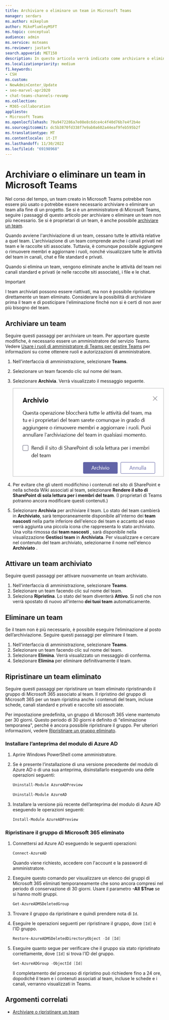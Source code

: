 ```yaml
---
title: Archiviare o eliminare un team in Microsoft Teams
manager: serdars
ms.author: mikeplum
author: MikePlumleyMSFT
ms.topic: conceptual
audience: admin
ms.service: msteams
ms.reviewer: jastark
search.appverid: MET150
description: In questo articolo verrà indicato come archiviare o eliminare definitivamente un team in Microsoft Teams.
ms.localizationpriority: medium
f1.keywords:
- CSH
ms.custom:
- NewAdminCenter_Update
- seo-marvel-apr2020
- chat-teams-channels-revamp
ms.collection:
- M365-collaboration
appliesto:
- Microsoft Teams
ms.openlocfilehash: 79a9472286a7e08e8c6dce4c4f40d76b7e4f2b4e
ms.sourcegitcommit: dc5b3870fd338f7e9ab0a602a44eaf9feb595b2f
ms.translationtype: MT
ms.contentlocale: it-IT
ms.lasthandoff: 11/30/2022
ms.locfileid: "69198968"
---
```

# <a name="archive-or-delete-a-team-in-microsoft-teams"></a>Archiviare o eliminare un team in Microsoft Teams

Nel corso del tempo, un team creato in Microsoft Teams potrebbe non essere più usato o potrebbe essere necessario archiviare o eliminare un team alla fine di un progetto. Se si è un amministratore di Microsoft Teams, seguire i passaggi di questo articolo per archiviare o eliminare un team non più necessario. Se si è proprietari di un team, è anche possibile [archiviare un team](https://support.microsoft.com/office/dc161cfd-b328-440f-974b-5da5bd98b5a7).

Quando avviene l'archiviazione di un team, cessano tutte le attività relative a quel team. L'archiviazione di un team comprende anche i canali privati nel team e le raccolte siti associate.  Tuttavia, è comunque possibile aggiungere o rimuovere membri e aggiornare i ruoli, nonché visualizzare tutte le attività del team in canali, chat e file standard e privati.

Quando si elimina un team, vengono eliminate anche le attività del team nei canali standard e privati (e nelle raccolte siti associate), i file e le chat.

> [!IMPORTANT]
> I team archiviati possono essere riattivati, ma non è possibile ripristinare direttamente un team eliminato. Considerare la possibilità di archiviare prima il team e di posticipare l'eliminazione finché non si è certi di non aver più bisogno del team.

## <a name="archive-a-team"></a>Archiviare un team

Seguire questi passaggi per archiviare un team. Per apportare queste modifiche, è necessario essere un amministratore del servizio Teams. Vedere [Usare i ruoli di amministratore di Teams per gestire Teams](./using-admin-roles.md) per informazioni su come ottenere ruoli e autorizzazioni di amministratore.

1. Nell'interfaccia di amministrazione, selezionare **Teams**.
2. Selezionare un team facendo clic sul nome del team.
3. Selezionare **Archivia**. Verrà visualizzato il messaggio seguente.

    ![Screenshot del messaggio di archiviazione di Teams.](media/teams-archive-message.png)

4. Per evitare che gli utenti modifichino i contenuti nel sito di SharePoint e nella scheda Wiki associati al team, selezionare **Rendere il sito di SharePoint di sola lettura per i membri del team**. (I proprietari di Teams potranno ancora modificare questi contenuti.)
5. Selezionare **Archivia** per archiviare il team. Lo stato del team cambierà in **Archiviato**, sarà temporaneamente disponibile all'interno dei **team nascosti** nella parte inferiore dell'elenco dei team e accanto ad esso verrà aggiunta una piccola icona che rappresenta lo stato archiviato. Una volta rimossa dai **team nascosti** , sarà disponibile nella visualizzazione **Gestisci team** in **Archiviata**. Per visualizzare e cercare nel contenuto del team archiviato, selezionarne il nome nell'elenco **Archiviato** .

## <a name="make-an-archived-team-active"></a>Attivare un team archiviato

Seguire questi passaggi per attivare nuovamente un team archiviato.

1. Nell'interfaccia di amministrazione, selezionare **Teams**.
2. Selezionare un team facendo clic sul nome del team.
3. Seleziona **Ripristina**. Lo stato del team diventerà **Attivo**. Si noti che non verrà spostato di nuovo all'interno **dei tuoi team** automaticamente.

## <a name="delete-a-team"></a>Eliminare un team

Se il team non è più necessario, è possibile eseguire l’eliminazione al posto dell’archiviazione. Seguire questi passaggi per eliminare il team.

1. Nell'interfaccia di amministrazione, selezionare **Teams**.
2. Selezionare un team facendo clic sul nome del team.
3. Selezionare **Elimina**. Verrà visualizzato un messaggio di conferma.
4. Selezionare **Elimina** per eliminare definitivamente il team.

## <a name="restore-a-deleted-team"></a>Ripristinare un team eliminato

Seguire questi passaggi per ripristinare un team eliminato ripristinando il gruppo di Microsoft 365 associato al team. Il ripristino del gruppo di Microsoft 365 per un team ripristina anche i contenuti del team, incluse schede, canali standard e privati e raccolte siti associate.

Per impostazione predefinita, un gruppo di Microsoft 365 viene mantenuto per 30 giorni. Questo periodo di 30 giorni è definito di "eliminazione temporanea", perché è ancora possibile ripristinare il gruppo. Per ulteriori informazioni, vedere [Ripristinare un gruppo eliminato](/microsoft-365/admin/create-groups/restore-deleted-group).

### <a name="install-the-azureadpreview-module"></a>Installare l’anteprima del modulo di Azure AD

1. Aprire Windows PowerShell come amministratore.
2. Se è presente l’installazione di una versione precedente del modulo di Azure AD o di una sua anteprima, disinstallarlo eseguendo una delle operazioni seguenti:

    ```PowerShell
    Uninstall-Module AzureADPreview
    ```

    ```PowerShell
    Uninstall-Module AzureAD
    ```

3. Installare la versione più recente dell’anteprima del modulo di Azure AD eseguendo le operazioni seguenti:

    ```PowerShell
    Install-Module AzureADPreview
    ```

### <a name="restore-the-deleted-microsoft-365-group"></a>Ripristinare il gruppo di Microsoft 365 eliminato

1. Connettersi ad Azure AD eseguendo le seguenti operazioni:

    ```PowerShell
    Connect-AzureAD
    ```

    Quando viene richiesto, accedere con l'account e la password di amministratore.

1. Eseguire questo comando per visualizzare un elenco dei gruppi di Microsoft 365 eliminati temporaneamente che sono ancora compresi nel periodo di conservazione di 30 giorni. Usare il parametro **-All $True** se si hanno molti gruppi.

    ```PowerShell
    Get-AzureADMSDeletedGroup
    ```

1. Trovare il gruppo da ripristinare e quindi prendere nota di `Id`.
1. Eseguire le operazioni seguenti per ripristinare il gruppo, dove `[Id]` è l'ID gruppo.

    ```PowerShell
    Restore-AzureADMSDeletedDirectoryObject -Id [Id]
    ```

1. Eseguire quanto segue per verificare che il gruppo sia stato ripristinato correttamente, dove `[Id]` si trova l'ID del gruppo.

    ```PowerShell
    Get-AzureADGroup -ObjectId [Id]
    ```

    Il completamento del processo di ripristino può richiedere fino a 24 ore, dopodiché il team e i contenuti associati al team, incluse le schede e i canali, verranno visualizzati in Teams.

## <a name="related-topics"></a>Argomenti correlati

- [Archiviare o ripristinare un team](https://support.microsoft.com/office/archive-or-restore-a-team-dc161cfd-b328-440f-974b-5da5bd98b5a7)

